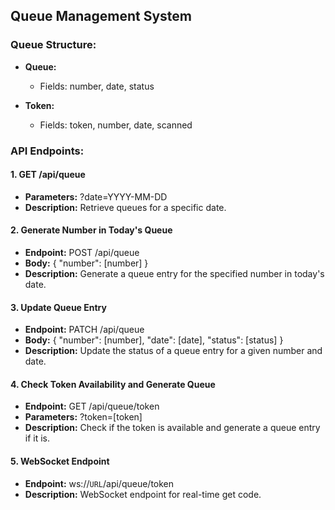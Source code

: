 ## Queue Management System

### Queue Structure:

- **Queue:**
  - Fields: number, date, status

- **Token:**
  - Fields: token, number, date, scanned

### API Endpoints:

#### 1. GET /api/queue

- **Parameters:** ?date=YYYY-MM-DD
- **Description:** Retrieve queues for a specific date.

#### 2. Generate Number in Today's Queue

- **Endpoint:** POST /api/queue
- **Body:** { "number": [number] }
- **Description:** Generate a queue entry for the specified number in today's date.

#### 3. Update Queue Entry

- **Endpoint:** PATCH /api/queue
- **Body:** { "number": [number], "date": [date], "status": [status] }
- **Description:** Update the status of a queue entry for a given number and date.

#### 4. Check Token Availability and Generate Queue

- **Endpoint:** GET /api/queue/token
- **Parameters:** ?token=[token]
- **Description:** Check if the token is available and generate a queue entry if it is.

#### 5. WebSocket Endpoint
- **Endpoint:** ws://`URL`/api/queue/token
- **Description:** WebSocket endpoint for real-time get code.

